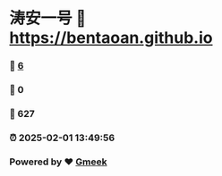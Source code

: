 # 涛安一号 :link: https://bentaoan.github.io 
### :page_facing_up: [6](https://bentaoan.github.io/tag.html) 
### :speech_balloon: 0 
### :hibiscus: 627 
### :alarm_clock: 2025-02-01 13:49:56 
### Powered by :heart: [Gmeek](https://github.com/Meekdai/Gmeek)
